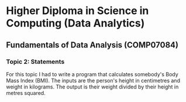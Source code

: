 # Higher Diploma in Science in Computing (Data Analytics)
## Fundamentals of Data Analysis (COMP07084)

### Topic 2: Statements
For this topic I had to write a program that calculates somebody's Body Mass Index (BMI). The inputs are the person's height in centimetres and weight in kilograms. The output is their weight divided by their height in metres squared.
